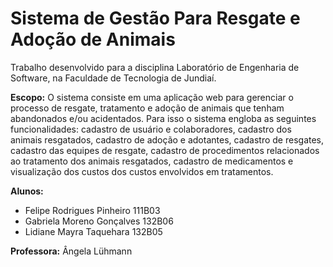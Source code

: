 # Sistema de Gestão Para Resgate e Adoção de Animais

Trabalho desenvolvido para a disciplina Laboratório de Engenharia de Software, na Faculdade de Tecnologia de Jundiaí.

**Escopo:**
O sistema consiste em uma aplicação web para gerenciar o processo de resgate, tratamento e adoção de animais que tenham abandonados e/ou acidentados. Para isso o sistema engloba as seguintes funcionalidades: cadastro de usuário e colaboradores, cadastro dos animais resgatados, cadastro de adoção e adotantes, cadastro de resgates, cadastro das equipes de resgate, cadastro de procedimentos relacionados ao tratamento dos animais resgatados, cadastro de medicamentos e visualização dos custos dos custos envolvidos em tratamentos.

**Alunos:**
* Felipe Rodrigues Pinheiro 111B03
* Gabriela Moreno Gonçalves 132B06
* Lidiane Mayra Taquehara 132B05

**Professora:**
Ângela Lühmann
